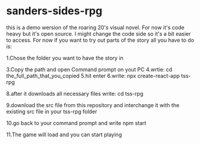 # sanders-sides-rpg

this is a demo wersion of the roaring 20's visual novel. For now it's code heavy but it's open source. I might change the code side so it's a bit easier to access. For now if you want to try out parts of the story all you have to do is:

1.Chose the folder you want to have the story in


3.Copy the path and open Command prompt on yout PC
4.wrtie: cd the_full_path_that_you_copied 
5.hit enter
6.write: npx create-react-app tss-rpg


8.after it downloads all necessary files write: cd tss-rpg

9.download the src file from this repository and interchange it with the existing src file in your tss-rpg folder


10.go back to your command prompt and write npm start


11.The game will load and you can start playing

